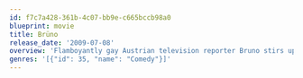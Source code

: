 ```yaml
---
id: f7c7a428-361b-4c07-bb9e-c665bccb98a0
blueprint: movie
title: Brüno
release_date: '2009-07-08'
overview: 'Flamboyantly gay Austrian television reporter Bruno stirs up trouble with unsuspecting guests and large crowds through brutally frank interviews and painfully hilarious public displays of homosexuality.'
genres: '[{"id": 35, "name": "Comedy"}]'
---
```

